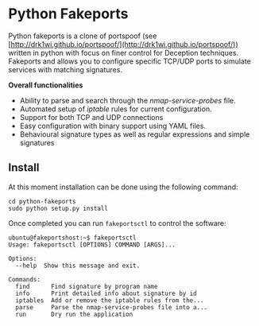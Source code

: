 # Python Fakeports
Python fakeports is a clone of portspoof (see [http://drk1wi.github.io/portspoof/](http://drk1wi.github.io/portspoof/)) 
written in python with focus on finer control for Deception techniques.
Fakeports and allows you to configure specific TCP/UDP ports to simulate
services with matching signatures.

**Overall functionalities**

- Ability to parse and search through the _nmap-service-probes_ file.
- Automated setup of _iptable_ rules for current configuration.
- Support for both TCP and UDP connections
- Easy configuration with binary support using YAML files.
- Behavioural signature types as well as regular expressions and simple signatures

## Install
At this moment installation can be done using the following command:
```
cd python-fakeports
sudo python setup.py install
``` 

Once completed you can run `fakeportsctl` to control the software:
```
ubuntu@fakeportshost:~$ fakeportsctl 
Usage: fakeportsctl [OPTIONS] COMMAND [ARGS]...

Options:
  --help  Show this message and exit.

Commands:
  find      Find signature by program name
  info      Print detailed info about signature by id
  iptables  Add or remove the iptable rules from the...
  parse     Parse the nmap-service-probes file into a...
  run       Dry run the application

```

